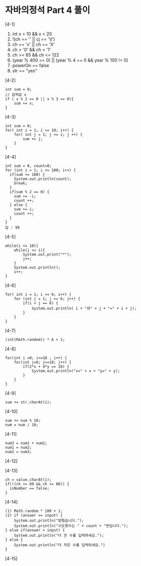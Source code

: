 # 자바의정석 Part 4 풀이


[4-1]
1. int x > 10 && x < 20
2. !(ch == '' || cj == '\t')
3. ch == 'x' || ch == 'X' 
4. ch > '0' && ch < '1'
5. ch >= 65 && ch <= 122
6. (year % 400 == 0) || (year % 4 == 0 && year % 100 != 0)
7. powerOn == false
8. str == "yes"


[4-2]
```
int sum = 0;  
// 입력값 x  
if ( x % 2 == 0 || x % 3 == 0){  
	sum += x;  
}  
```

[4-3]
```
int sum = 0;
for( int i = 1; i <= 10; i++) {
	for( int j = 1; j <= i; j ++) {
		sum += j;
	}
}
```

[4-4]
```
int sum = 0, count=0;
for (int i = 1; i <= 100; i++) {
  if(sum >= 100) {
    System.out.println(count);
    break;
  }
  if(sum % 2 == 0) {
    sum += -i;
    count ++;
  } else {
    sum += i;
    count ++;
  }
} 
답 : 99
```

[4-5]
```
while(i <= 10){
	while(j <= i){
		System.out.print("*");
		j++;
	}
	System.out.println();
	i++;
}
```

[4-6]
```
for( int i = 1; i <= 6; i++) {
	for (int j = 1; j <= 6; j++) {
		if(i + j == 6) {
			System.out.println( i + "와" + j + "=" + i + j);
		}
	}
}
```

[4-7]
```
(int)Math.random() * 6 + 1;
```

[4-8]
```
for(int i =0; i<=10 ; i++) {
	for(int j=0; j<=10; j++) {
		if(2*x + 4*y == 10) { 
			System.out.println("x=" + x + "y=" + y);
		}
	}
}
```

[4-9]
```
sum += str.charAt(i);
```

[4-10]
```
sum += num % 10;
num = num / 10;
```

[4-11]
```
num3 = num1 + num2;
num1 = num2;
num2 = num3;
```

[4-12]


[4-13]
```
ch = value.charAt(i);
if(!(ch <= 89 && ch >= 80)) {
  isNumber == false;
}
```


[4-14]
```
(1) Math.random * 100 + 1;
(2) if (answer == input) {
	System.out.println("맞췄습니다.");
	System.out.println("시도횟수는 " + count + "번입니다.");
} else if(answer > input) {
	System.out.println("더 큰 수를 입력하세요.");
} else { 
	System.out.println("더 작은 수를 입력하세요.")
}
```

[4-15]